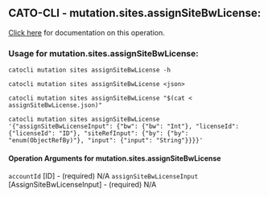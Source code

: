 
## CATO-CLI - mutation.sites.assignSiteBwLicense:
[Click here](https://api.catonetworks.com/documentation/#mutation-assignSiteBwLicense) for documentation on this operation.

### Usage for mutation.sites.assignSiteBwLicense:

`catocli mutation sites assignSiteBwLicense -h`

`catocli mutation sites assignSiteBwLicense <json>`

`catocli mutation sites assignSiteBwLicense "$(cat < assignSiteBwLicense.json)"`

`catocli mutation sites assignSiteBwLicense '{"assignSiteBwLicenseInput": {"bw": {"bw": "Int"}, "licenseId": {"licenseId": "ID"}, "siteRefInput": {"by": {"by": "enum(ObjectRefBy)"}, "input": {"input": "String"}}}}'`

#### Operation Arguments for mutation.sites.assignSiteBwLicense ####
`accountId` [ID] - (required) N/A 
`assignSiteBwLicenseInput` [AssignSiteBwLicenseInput] - (required) N/A 
